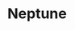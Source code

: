 ---
layout: planet
title: Neptune
meta: Neptune is the eighth and farthest known planet from the Sun in the Solar System. 
type: gas-giant
discoverer: Galle, Le Verrier
discovered: 1846-09-23
orbit: 164 years
radius: 24,341
tilt: 3
image: neptune.jpg
source: https://en.wikipedia.org/wiki/Neptune
---